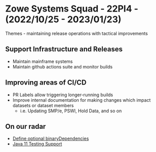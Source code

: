 # Zowe Systems Squad - 22PI4 - (2022/10/25 - 2023/01/23)

Themes - maintaining release operations with tactical improvements

## Support Infrastructure and Releases
- Maintain mainframe systems
- Maintain github actions suite and monitor builds

## Improving areas of CI/CD
- PR Labels allow triggering longer-running builds
- Improve internal documentation for making changes which impact datasets or dataset members
  * i.e. Updating SMP/e, PSWI, Hold Data, and so on

## On our radar

* [Define optional binaryDependencies](https://github.com/zowe/zowe-install-packaging/issues/2940)
* [Java 11 Testing Support](https://github.com/zowe/zowe-install-packaging/issues/2975)